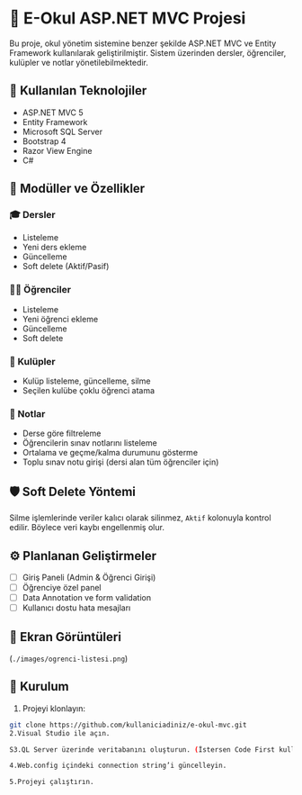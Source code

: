 # 📘 E-Okul ASP.NET MVC Projesi

Bu proje, okul yönetim sistemine benzer şekilde ASP.NET MVC ve Entity Framework kullanılarak geliştirilmiştir. Sistem üzerinden dersler, öğrenciler, kulüpler ve notlar yönetilebilmektedir.

## 🚀 Kullanılan Teknolojiler

- ASP.NET MVC 5
- Entity Framework
- Microsoft SQL Server
- Bootstrap 4
- Razor View Engine
- C#

## 📂 Modüller ve Özellikler

### 🎓 Dersler
- Listeleme
- Yeni ders ekleme
- Güncelleme
- Soft delete (Aktif/Pasif)

### 👩‍🎓 Öğrenciler
- Listeleme
- Yeni öğrenci ekleme
- Güncelleme
- Soft delete

### 🏫 Kulüpler
- Kulüp listeleme, güncelleme, silme
- Seçilen kulübe çoklu öğrenci atama

### 📝 Notlar
- Derse göre filtreleme
- Öğrencilerin sınav notlarını listeleme
- Ortalama ve geçme/kalma durumunu gösterme
- Toplu sınav notu girişi (dersi alan tüm öğrenciler için)

## 🛡 Soft Delete Yöntemi
Silme işlemlerinde veriler kalıcı olarak silinmez, `Aktif` kolonuyla kontrol edilir. Böylece veri kaybı engellenmiş olur.

## ⚙️ Planlanan Geliştirmeler
- [ ] Giriş Paneli (Admin & Öğrenci Girişi)
- [ ] Öğrenciye özel panel
- [ ] Data Annotation ve form validation
- [ ] Kullanıcı dostu hata mesajları

## 📸 Ekran Görüntüleri

(`./images/ogrenci-listesi.png`)

## 📌 Kurulum

1. Projeyi klonlayın:
```bash
git clone https://github.com/kullaniciadiniz/e-okul-mvc.git
2.Visual Studio ile açın.

S3.QL Server üzerinde veritabanını oluşturun. (İstersen Code First kullanabilir veya .bak dosyası paylaşabilirsin.)

4.Web.config içindeki connection string’i güncelleyin.

5.Projeyi çalıştırın.
